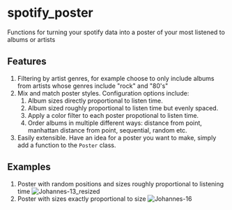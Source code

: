 # spotify_poster
Functions for turning your spotify data into a poster of your most listened to albums or artists

## Features
1. Filtering by artist genres, for example choose to only include albums from artists whose genres include "rock" and "80's"
2. Mix and match poster styles. Configuration options include:
    1. Album sizes directly proportional to listen time.
    2. Album sized roughly proportional to listen time but evenly spaced.
    3. Apply a color filter to each poster propotional to listen time.
    4. Order albums in multiple different ways: distance from point, manhattan distance from point, sequential, random etc.
3. Easily extensible. Have an idea for a poster you want to make, simply add a function to the `Poster` class.
## Examples
1. Poster with random positions and sizes roughly proportional to listening time
![Johannes-13_resized](https://user-images.githubusercontent.com/50871836/105508560-ca2d9200-5ccc-11eb-83e8-a298bfe670ef.png)
2. Poster with sizes exactly proportional to size
![Johannes-16](https://user-images.githubusercontent.com/50871836/105535573-4d5fdf80-5cef-11eb-8b82-e2917b9e6ebe.png)
